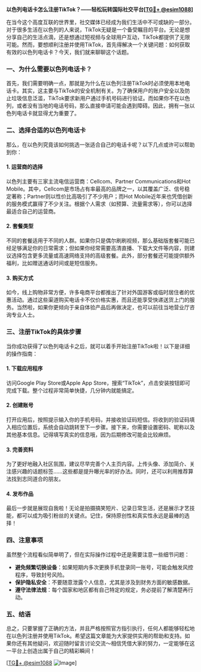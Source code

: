 **以色列电话卡怎么注册TikTok？——轻松玩转国际社交平台[[TG💪+ @esim1088](https://t.me/s/esim1088)]**

在当今这个高度互联的世界里，社交媒体已经成为我们生活中不可或缺的一部分。对于很多生活在以色列的人来说，TikTok无疑是一个备受瞩目的平台。无论是想分享自己的生活点滴，还是想通过短视频与全球用户互动，TikTok都提供了无限可能。然而，要想顺利注册并使用TikTok，首先得解决一个关键问题：如何获取有效的以色列电话卡？今天，我们就来聊聊这个话题。

### 一、为什么需要以色列电话卡？

首先，我们需要明确一点，那就是为什么在以色列注册TikTok时必须使用本地电话卡。其实，这主要与TikTok的安全机制有关。为了确保用户的账户安全以及防止垃圾信息泛滥，TikTok要求新用户通过手机号码进行验证。而如果你不在以色列，或者没有当地的电话号码，那么直接申请可能会遇到障碍。因此，拥有一张以色列电话卡就显得尤为重要了。

### 二、选择合适的以色列电话卡

那么，在以色列究竟该如何挑选一张适合自己的电话卡呢？以下几点或许可以帮助到你：

#### 1. **运营商的选择**
以色列主要有三家主流电信运营商：Cellcom、Partner Communications和Hot Mobile。其中，Cellcom是市场占有率最高的品牌之一，以其覆盖广泛、信号稳定著称；Partner则以性价比高吸引了不少用户；而Hot Mobile近年来也凭借创新的服务模式赢得了不少关注。根据个人需求（如预算、流量需求等），你可以选择最适合自己的运营商。

#### 2. **套餐类型**
不同的套餐适用于不同的人群。如果你只是偶尔刷刷视频，那么基础版套餐可能已经足够满足你的日常需求；但如果你经常需要高清直播、下载大文件等内容，则建议选择包含更多流量或高速网络支持的高级套餐。此外，部分套餐还可能提供额外福利，比如赠送通话时间或是短信服务。

#### 3. **购买方式**
如今，线上购物非常方便，许多电商平台都推出了针对外国游客或临时居住者的优惠活动。通过这些渠道购买电话卡不仅价格实惠，而且还能享受快递送货上门的服务。当然啦，如果你更倾向于亲自体验产品后再做决定，也可以前往当地营业厅咨询专业人士。

### 三、注册TikTok的具体步骤

当你成功获得了以色列电话卡之后，就可以着手开始注册TikTok啦！以下是详细的操作指南：

#### 1. **下载应用程序**
访问Google Play Store或Apple App Store，搜索“TikTok”，点击安装按钮即可完成下载。整个过程非常简单快捷，几分钟内就能搞定。

#### 2. **创建账号**
打开应用后，按照提示输入你的手机号码，并接收验证码短信。将收到的验证码填入相应位置后，系统会自动跳转至下一步骤。接下来，你需要设置密码、昵称以及其他基本信息。记得填写真实的信息哦，因为后期修改可能会比较麻烦。

#### 3. **完善资料**
为了更好地融入社区氛围，建议尽早完善个人主页内容。上传头像、添加简介、关注感兴趣的话题标签……这些都是提升曝光率的好办法。同时，还可以利用推荐算法找到志同道合的朋友。

#### 4. **发布作品**
最后一步就是展现自我啦！无论是拍摄搞笑短片、记录日常生活，还是展示才艺技能，都可以成为吸引粉丝的关键点。记住，保持原创性和真实性永远是最棒的选择！

### 四、注意事项

虽然整个流程看似简单明了，但在实际操作过程中还是需要注意一些细节问题：

- **避免频繁切换设备**：如果短期内多次更换手机登录同一账号，可能会触发风控程序，导致封号风险。
- **保护隐私安全**：不要随意泄露个人信息，尤其是涉及到财务方面的敏感数据。
- **遵守法律法规**：每个国家和地区都有自己特定的规定，务必提前了解清楚再行动。

### 五、结语

总之，只要掌握了正确的方法，并且严格按照官方指引执行，任何人都能够轻松地在以色列注册并使用TikTok。希望这篇文章能为大家提供实用的帮助和支持。如果你还有其他疑问，欢迎随时留言讨论交流～相信凭借大家的努力，一定能够在这一平台上创造出属于自己的精彩瞬间！

[[TG💪+ @esim1088](https://t.me/s/esim1088) ![Image](https://i.postimg.cc/4NQfJmqS/Snipaste-2025-05-13-00-14-12.png)]